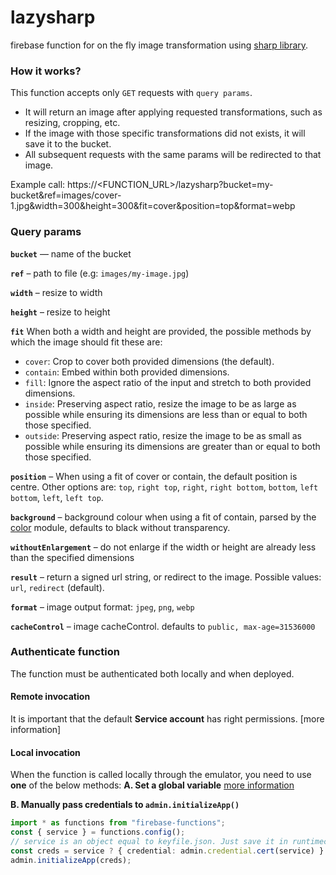# lazysharp

firebase function for on the fly image transformation using [sharp library](https://www.npmjs.com/package/sharp).

### How it works?

This function accepts only `GET` requests with `query params`.

-   It will return an image after applying requested transformations, such as resizing, cropping, etc.
-   If the image with those specific transformations did not exists, it will save it to the bucket.
-   All subsequent requests with the same params will be redirected to that image.

Example call:
https://<FUNCTION_URL>/lazysharp?bucket=my-bucket&ref=images/cover-1.jpg&width=300&height=300&fit=cover&position=top&format=webp

### Query params

**`bucket`** — name of the bucket

**`ref`** – path to file (e.g: `images/my-image.jpg`)

**`width`** – resize to width

**`height`** – resize to height

**`fit`**
When both a width and height are provided, the possible methods by which the image should fit these are:

-   `cover`: Crop to cover both provided dimensions (the default).
-   `contain`: Embed within both provided dimensions.
-   `fill`: Ignore the aspect ratio of the input and stretch to both provided dimensions.
-   `inside`: Preserving aspect ratio, resize the image to be as large as possible while ensuring its dimensions are less than or equal to both those specified.
-   `outside`: Preserving aspect ratio, resize the image to be as small as possible while ensuring its dimensions are greater than or equal to both those specified.

**`position`** – When using a fit of cover or contain, the default position is centre. Other options are:
`top`, `right top`, `right`, `right bottom`, `bottom`, `left bottom`, `left`, `left top`.

**`background`**
– background colour when using a fit of contain, parsed by the [color](https://www.npmjs.org/package/color) module, defaults to black without transparency.

**`withoutEnlargement`**
– do not enlarge if the width or height are already less than the specified dimensions

**`result`**
– return a signed url string, or redirect to the image. Possible values: `url`, `redirect` (default).

**`format`**
– image output format: `jpeg`, `png`, `webp`

**`cacheControl`**
– image cacheControl. defaults to `public, max-age=31536000`

### Authenticate function

The function must be authenticated both locally and when deployed.

#### Remote invocation

It is important that the default **Service account** has right permissions.
[more information]

#### Local invocation

When the function is called locally through the emulator, you need to use **one** of the below methods:
**A. Set a global variable**
[more information](https://cloud.google.com/docs/authentication/getting-started#auth-cloud-implicit-nodejs)

**B. Manually pass credentials to `admin.initializeApp()`**

```typescript
import * as functions from "firebase-functions";
const { service } = functions.config();
// service is an object equal to keyfile.json. Just save it in runtimeconfig.json
const creds = service ? { credential: admin.credential.cert(service) } : {};
admin.initializeApp(creds);
```
